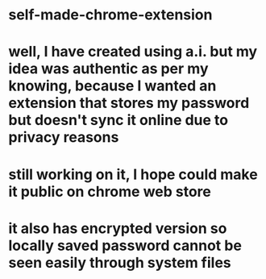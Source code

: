 ﻿# self-made-chrome-extension

# well, I have created using a.i. but my idea was authentic as per my knowing, because I wanted an extension that stores my password but doesn't sync it online due to privacy reasons

# still working on it, I hope could make it public on chrome web store

# it also has encrypted version so locally saved password cannot be seen easily through system files